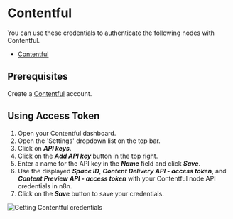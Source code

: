 # Contentful

You can use these credentials to authenticate the following nodes with Contentful.

- [Contentful](/integrations/nodes/n8n-nodes-base.contentful/)

## Prerequisites

Create a [Contentful](https://www.contentful.com/) account.

## Using Access Token

1. Open your Contentful dashboard.
2. Open the 'Settings' dropdown list on the top bar.
3. Click on ***API keys***.
4. Click on the ***Add API key*** button in the top right.
5. Enter a name for the API key in the ***Name*** field and click ***Save***.
6. Use the displayed ***Space ID***, ***Content Delivery API - access token***, and ***Content Preview API - access token*** with your Contentful node API credentials in n8n.
7. Click on the ***Save*** button to save your credentials.

![Getting Contentful credentials](/_images/integrations/credentials/contentful/using-api-key.gif)
